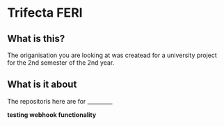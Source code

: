 # Trifecta FERI

## What is this?

The origanisation you are looking at was createad for a university project for the 2nd semester of the 2nd year.

## What is it about

The repositoris here are for _________ 

__testing webhook functionality__
